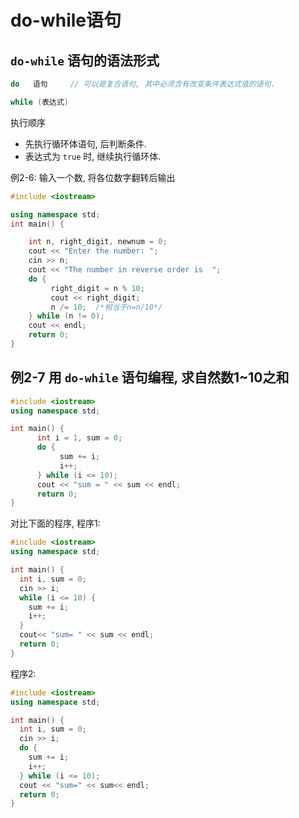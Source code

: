 # do-while语句

## `do-while` 语句的语法形式

```cpp
do   语句     // 可以是复合语句, 其中必须含有改变条件表达式值的语句.

while (表达式)
```

执行顺序

+ 先执行循环体语句, 后判断条件.
+ 表达式为 `true` 时, 继续执行循环体.

例2-6: 输入一个数, 将各位数字翻转后输出

```cpp
#include <iostream>

using namespace std;
int main() {

    int n, right_digit, newnum = 0;
    cout << "Enter the number: ";
    cin >> n;
    cout << "The number in reverse order is  ";
    do {
         right_digit = n % 10;
         cout << right_digit;
         n /= 10;  /*相当于n=n/10*/
    } while (n != 0);
    cout << endl;
    return 0;
}
```

## 例2-7 用 `do-while` 语句编程, 求自然数1~10之和

```cpp
#include <iostream>
using namespace std;

int main() {
      int i = 1, sum = 0;
      do {
           sum += i;
           i++;
      } while (i <= 10);
      cout << "sum = " << sum << endl;
      return 0;
}
```

对比下面的程序, 程序1:

```cpp
#include <iostream>
using namespace std;

int main() {
  int i, sum = 0;
  cin >> i;
  while (i <= 10) {
    sum += i;
    i++;
  }
  cout<< "sum= " << sum << endl;
  return 0;
}
```

程序2:

```cpp
#include <iostream>
using namespace std;

int main() {
  int i, sum = 0;
  cin >> i;
  do {
    sum += i;
    i++;
  } while (i <= 10);
  cout << "sum=" << sum<< endl;
  return 0;
}
```
